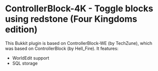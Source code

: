 # ControllerBlock-4K - Toggle blocks using redstone (Four Kingdoms edition)
This Bukkit plugin is based on ControllerBlock-WE (by TechZune), which was based on ControllerBlock (by Hell_Fire). It features:

* WorldEdit support
* SQL storage
